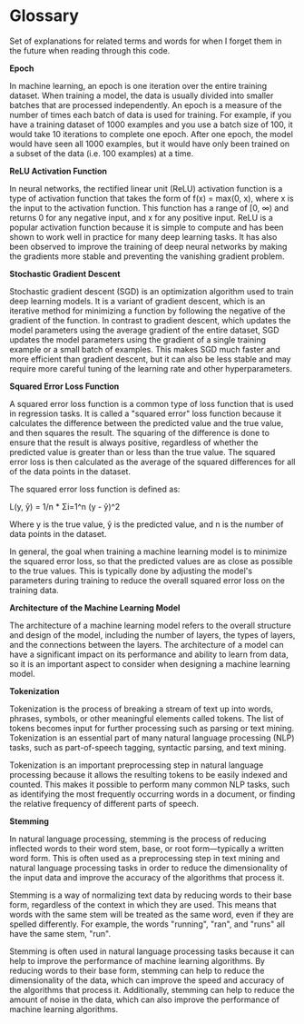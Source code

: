 # Glossary

Set of explanations for related terms and words for when I forget them in the future when reading through this code.

**Epoch**

In machine learning, an epoch is one iteration over the entire training dataset. When training a model, the data is usually divided into smaller batches that are processed independently. An epoch is a measure of the number of times each batch of data is used for training. For example, if you have a training dataset of 1000 examples and you use a batch size of 100, it would take 10 iterations to complete one epoch. After one epoch, the model would have seen all 1000 examples, but it would have only been trained on a subset of the data (i.e. 100 examples) at a time.

**ReLU Activation Function**

In neural networks, the rectified linear unit (ReLU) activation function is a type of activation function that takes the form of f(x) = max(0, x), where x is the input to the activation function. This function has a range of [0, ∞) and returns 0 for any negative input, and x for any positive input. ReLU is a popular activation function because it is simple to compute and has been shown to work well in practice for many deep learning tasks. It has also been observed to improve the training of deep neural networks by making the gradients more stable and preventing the vanishing gradient problem.

**Stochastic Gradient Descent**

Stochastic gradient descent (SGD) is an optimization algorithm used to train deep learning models. It is a variant of gradient descent, which is an iterative method for minimizing a function by following the negative of the gradient of the function. In contrast to gradient descent, which updates the model parameters using the average gradient of the entire dataset, SGD updates the model parameters using the gradient of a single training example or a small batch of examples. This makes SGD much faster and more efficient than gradient descent, but it can also be less stable and may require more careful tuning of the learning rate and other hyperparameters.

**Squared Error Loss Function**

A squared error loss function is a common type of loss function that is used in regression tasks. It is called a "squared error" loss function because it calculates the difference between the predicted value and the true value, and then squares the result. The squaring of the difference is done to ensure that the result is always positive, regardless of whether the predicted value is greater than or less than the true value. The squared error loss is then calculated as the average of the squared differences for all of the data points in the dataset.

The squared error loss function is defined as:

L(y, ŷ) = 1/n * Σi=1^n (y - ŷ)^2

Where y is the true value, ŷ is the predicted value, and n is the number of data points in the dataset.

In general, the goal when training a machine learning model is to minimize the squared error loss, so that the predicted values are as close as possible to the true values. This is typically done by adjusting the model's parameters during training to reduce the overall squared error loss on the training data.

**Architecture of the Machine Learning Model**

The architecture of a machine learning model refers to the overall structure and design of the model, including the number of layers, the types of layers, and the connections between the layers. The architecture of a model can have a significant impact on its performance and ability to learn from data, so it is an important aspect to consider when designing a machine learning model.

**Tokenization**

Tokenization is the process of breaking a stream of text up into words, phrases, symbols, or other meaningful elements called tokens. The list of tokens becomes input for further processing such as parsing or text mining. Tokenization is an essential part of many natural language processing (NLP) tasks, such as part-of-speech tagging, syntactic parsing, and text mining.

Tokenization is an important preprocessing step in natural language processing because it allows the resulting tokens to be easily indexed and counted. This makes it possible to perform many common NLP tasks, such as identifying the most frequently occurring words in a document, or finding the relative frequency of different parts of speech.

**Stemming**

In natural language processing, stemming is the process of reducing inflected words to their word stem, base, or root form—typically a written word form. This is often used as a preprocessing step in text mining and natural language processing tasks in order to reduce the dimensionality of the input data and improve the accuracy of the algorithms that process it.

Stemming is a way of normalizing text data by reducing words to their base form, regardless of the context in which they are used. This means that words with the same stem will be treated as the same word, even if they are spelled differently. For example, the words "running", "ran", and "runs" all have the same stem, "run".

Stemming is often used in natural language processing tasks because it can help to improve the performance of machine learning algorithms. By reducing words to their base form, stemming can help to reduce the dimensionality of the data, which can improve the speed and accuracy of the algorithms that process it. Additionally, stemming can help to reduce the amount of noise in the data, which can also improve the performance of machine learning algorithms.
